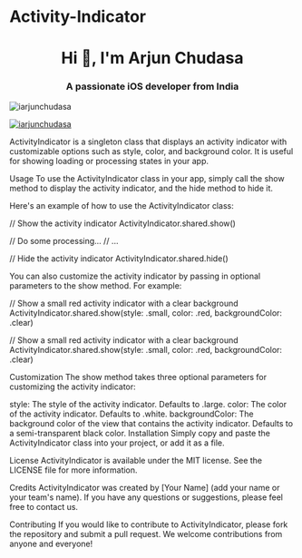 # Activity-Indicator
<h1 align="center">Hi 👋, I'm Arjun Chudasa</h1>
<h3 align="center">A passionate iOS developer from India</h3>

<p align="left"> <img src="https://komarev.com/ghpvc/?username=iarjunchudasa&label=Profile%20views&color=0e75b6&style=flat" alt="iarjunchudasa" /> </p>

<p align="left"> <a href="https://github.com/ryo-ma/github-profile-trophy"><img src="https://github-profile-trophy.vercel.app/?username=iarjunchudasa" alt="iarjunchudasa" /></a> </p>

ActivityIndicator is a singleton class that displays an activity indicator with customizable options such as style, color, and background color. It is useful for showing loading or processing states in your app.

Usage
To use the ActivityIndicator class in your app, simply call the show method to display the activity indicator, and the hide method to hide it.

Here's an example of how to use the ActivityIndicator class:

// Show the activity indicator
ActivityIndicator.shared.show()

// Do some processing...
// ...

// Hide the activity indicator
ActivityIndicator.shared.hide()


You can also customize the activity indicator by passing in optional parameters to the show method. For example:

// Show a small red activity indicator with a clear background
ActivityIndicator.shared.show(style: .small, color: .red, backgroundColor: .clear)


// Show a small red activity indicator with a clear background
ActivityIndicator.shared.show(style: .small, color: .red, backgroundColor: .clear)


Customization
The show method takes three optional parameters for customizing the activity indicator:

style: The style of the activity indicator. Defaults to .large.
color: The color of the activity indicator. Defaults to .white.
backgroundColor: The background color of the view that contains the activity indicator. Defaults to a semi-transparent black color.
Installation
Simply copy and paste the ActivityIndicator class into your project, or add it as a file.

License
ActivityIndicator is available under the MIT license. See the LICENSE file for more information.

Credits
ActivityIndicator was created by [Your Name] (add your name or your team's name). If you have any questions or suggestions, please feel free to contact us.

Contributing
If you would like to contribute to ActivityIndicator, please fork the repository and submit a pull request. We welcome contributions from anyone and everyone!



